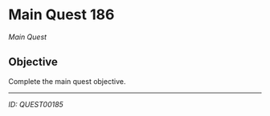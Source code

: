 # Main Quest 186

*Main Quest*

## Objective
Complete the main quest objective.

---
*ID: QUEST00185*